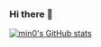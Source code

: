 ### Hi there 👋

<!--
**JunSikCha/JunSikCha** is a ✨ _special_ ✨ repository because its `README.md` (this file) appears on your GitHub profile.

Here are some ideas to get you started:

- 🔭 I’m currently working on ...
- 🌱 I’m currently learning ...
- 👯 I’m looking to collaborate on ...
- 🤔 I’m looking for help with ...
- 💬 Ask me about ...
- 📫 How to reach me: ...
- 😄 Pronouns: ...
- ⚡ Fun fact: ...
-->

[![min0's GitHub stats](https://github-readme-stats.vercel.app/api?username=JunSikCha&show_icons=true&theme=테마a&count_private=true)](https://github.com/anuraghazra/github-readme-stats)

